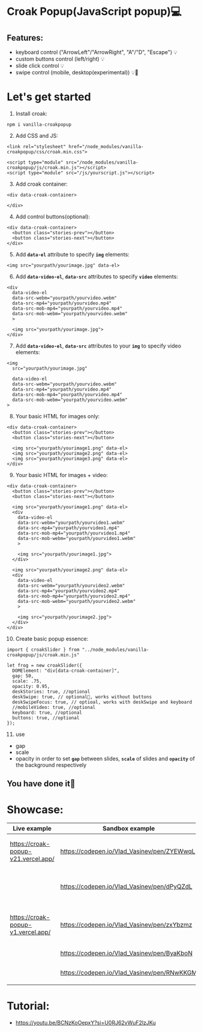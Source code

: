 # Croak Popup(JavaScript popup)💻

## Features:
- keyboard control ("ArrowLeft"/"ArrowRight", "A"/"D", "Escape") 💡
- custom buttons control (left/right) 💡
- slide click control 💡
- swipe control (mobile, desktop(experimental)) 💡🔬

# Let's get started
1. Install croak:
```
npm i vanilla-croakpopup
```

2. Add CSS and JS:
```
<link rel="stylesheet" href="/node_modules/vanilla-croakpopup/css/croak.min.css">

<script type="module" src="/node_modules/vanilla-croakpopup/js/croak.min.js"></script>
<script type="module" src="/js/yourscript.js"></script>
```

3. Add croak container:
```
<div data-croak-container>

</div>
```

4. Add control buttons(optional):
```
<div data-croak-container>
  <button class="stories-prev"></button>
  <button class="stories-next"></button>
</div>
```

5. Add **`data-el`** attribute to specify **`img`** elements:
```
<img src="yourpath/yourimage.jpg" data-el>
```

6. Add **`data-video-el`**, **`data-src`** attributes to specify **`video`** elements:
```
<div
  data-video-el
  data-src-webm="yourpath/yourvideo.webm"
  data-src-mp4="yourpath/yourvideo.mp4"
  data-src-mob-mp4="yourpath/yourvideo.mp4"
  data-src-mob-webm="yourpath/yourvideo.webm"
  >

  <img src="yourpath/yourimage.jpg">
</div>
```

7. Add **`data-video-el`**, **`data-src`** attributes to your **`img`** to specify video elements:
```
<img
  src="yourpath/yourimage.jpg"

  data-video-el
  data-src-webm="yourpath/yourvideo.webm"
  data-src-mp4="yourpath/yourvideo.mp4"
  data-src-mob-mp4="yourpath/yourvideo.mp4"
  data-src-mob-webm="yourpath/yourvideo.webm"
>
```

8. Your basic HTML for images only:
```
<div data-croak-container>
  <button class="stories-prev"></button>
  <button class="stories-next"></button>

  <img src="yourpath/yourimage1.png" data-el>
  <img src="yourpath/yourimage2.png" data-el>
  <img src="yourpath/yourimage3.png" data-el>
</div>
```

9. Your basic HTML for images + video:
```
<div data-croak-container>
  <button class="stories-prev"></button>
  <button class="stories-next"></button>

  <img src="yourpath/yourimage1.png" data-el>
  <div
    data-video-el
    data-src-webm="yourpath/yourvideo1.webm"
    data-src-mp4="yourpath/yourvideo1.mp4"
    data-src-mob-mp4="yourpath/yourvideo1.mp4"
    data-src-mob-webm="yourpath/yourvideo1.webm"
    >

    <img src="yourpath/yourimage1.jpg">
  </div>

  <img src="yourpath/yourimage2.png" data-el>
  <div
    data-video-el
    data-src-webm="yourpath/yourvideo2.webm"
    data-src-mp4="yourpath/yourvideo2.mp4"
    data-src-mob-mp4="yourpath/yourvideo2.mp4"
    data-src-mob-webm="yourpath/yourvideo2.webm"
    >

    <img src="yourpath/yourimage2.jpg">
  </div>
</div>
```

10. Create basic popup essence:
```
import { croakSlider } from "../node_modules/vanilla-croakpopup/js/croak.min.js"

let frog = new croakSlider({
  DOMElement: "div[data-croak-container]",
  gap: 50,
  scale: .75,
  opacity: 0.95,
  deskStories: true, //optional
  deskSwipe: true, // optional🔬, works without buttons
  deskSwipeFocus: true, // optioal, works with deskSwipe and keyboard
  //mobileVideo: true, //optional
  keyboard: true, //optional
  buttons: true, //optional
});
```

11. use 
- gap
- scale
- opacity 
in order to set **`gap`** between slides, **`scale`** of slides and **`opacity`** of the background respectively

## You have done it🥰

<!-- # How does it work?

- the main logic hides behind galleriSwipe function
- simply put, the function counts the distance between the center of the screen and the element's distance from the right screen corner

- code fragment: 
```
  let distanceCheck = (galleriEssence.getBoundingClientRect().width / 2) - elRight

  const galleriEssenceRect = galleriEssence.getBoundingClientRect();
  const elRect = el.getBoundingClientRect();
  const translateX = -(distanceCheck + galleriEssenceRect.left + (elRect.width / 2));
  galleriEssence.style.transform = `translate3d(${-translateX}px, ${-50}%, 0)`
``` -->

# Showcase:
| Live example                        | Sandbox example                             | Features                                  |
|-------------------------------------|---------------------------------------------|-------------------------------------------|
| https://croak-popup-v21.vercel.app/ | https://codepen.io/Vlad_Vasinev/pen/ZYEWwqL | **`desktop`**, **`no buttons`**, **`no keyboard`**|
|                                     | https://codepen.io/Vlad_Vasinev/pen/dPyQZdL | **`desktop-swipe`**, **`no buttons`**, **`no keyboard`**|
| https://croak-popup-v1.vercel.app/  | https://codepen.io/Vlad_Vasinev/pen/zxYbzmz | **`desktop-swipe-focus`**, **`keyboard`**, **`no buttons`**|
|                                     | https://codepen.io/Vlad_Vasinev/pen/ByaKboN | **`mobile`**, **`keyboard`**|
|                                     | https://codepen.io/Vlad_Vasinev/pen/RNwKKGM | **`mobile`**, **`keyboard`**, **`buttons`**|

# Tutorial:

- https://youtu.be/BCNzKoOepxY?si=U0RJ62vWuF2lzJKu

